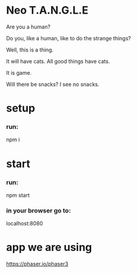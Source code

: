 # Neo T.A.N.G.L.E

Are you a human?

Do you, like a human, like to do the strange things?

Well, this is a thing.

It will have cats. All good things have cats.

It is game.

Will there be snacks? I see no snacks. 


# setup 
### run:
npm i

# start
### run:
npm start
### in your browser go to:
localhost:8080

# app we are using 
https://phaser.io/phaser3
